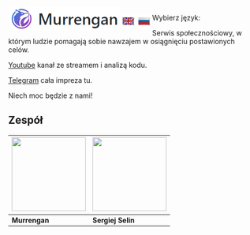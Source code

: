 <img src="readme/examples/murr-logo.png" title="Murrengan" align="left" />

Wybierz język: [<img src="readme/examples/en.png" title="Angielski" align="left" />](readme/en) [<img src="readme/examples/ru.png" title="Rosyjski" align="left" />](readme/ru)

Serwis społecznościowy, w którym ludzie pomagają sobie nawzajem w osiągnięciu postawionych celów.

[Youtube](https://www.youtube.com/murrengan) kanał ze streamem i analizą kodu.

[Telegram](https://t.me/MurrenganChat) cała impreza tu.

Niech moc będzie z nami!


## Zespół

[<img src="https://avatars3.githubusercontent.com/u/40840064?s=460&v=4" width="150" height="150" />](https://github.com/Murrengan)  | [<img src="https://avatars2.githubusercontent.com/u/29122136?s=460&v=4" width="150" height="150" />](https://github.com/selincodes)
---|---
**Murrengan** | **Sergiej Selin**